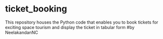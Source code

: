 # ticket_booking
This repository houses the Python code that enables you to book tickets for exciting space tourism and display the ticket in tabular form
#by NeelakandanNC